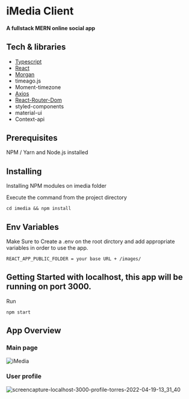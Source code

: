 # iMedia Client 

#### A fullstack MERN online social app

## Tech & libraries

- [Typescript](https://www.typescriptlang.org/)
- [React](https://reactjs.org/)
- [Morgan](https://www.npmjs.com/package/morgan)
- timeago.js
- Moment-timezone
- [Axios](https://axios-http.com/docs/intro)
- [React-Router-Dom](https://v5.reactrouter.com/web/guides/quick-start)
- styled-components
- material-ui
- Context-api

## Prerequisites

NPM / Yarn and Node.js installed

## Installing

Installing NPM modules on imedia folder

Execute the command from the project directory

```
cd imedia && npm install
```

## Env Variables

Make Sure to Create a .env on the root dirctory and add appropriate variables in order to use the app.

```
REACT_APP_PUBLIC_FOLDER = your base URL + /images/
```

## Getting Started with localhost, this app will be running on port 3000.

Run 

``` npm start ```

## App Overview

### Main page
![iMedia](https://user-images.githubusercontent.com/56063269/163984018-bec87785-5234-42ac-9b16-2994b9a0ea3b.png)

### User profile
![screencapture-localhost-3000-profile-torres-2022-04-19-13_31_40](https://user-images.githubusercontent.com/56063269/163985228-fd52a544-55c0-4057-9ca6-5d4b223f2896.png)


